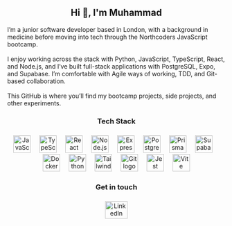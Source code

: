 <h2 align="center">Hi 👋, I'm Muhammad</h2>


<p align="left">
I’m a junior software developer based in London, with a background in medicine before moving into tech through the Northcoders JavaScript bootcamp.  
<br><br>
I enjoy working across the stack with Python, JavaScript, TypeScript, React, and Node.js, and I’ve built full-stack applications with PostgreSQL, Expo, and Supabase. I’m comfortable with Agile ways of working, TDD, and Git-based collaboration.  
<br><br>
This GitHub is where you’ll find my bootcamp projects, side projects, and other experiments.  
</p>

###

<h3 align="center">Tech Stack</h3>

###

<div align="center">
  <img src="https://skillicons.dev/icons?i=js" height="40" alt="JavaScript logo" />
  <img width="12" />
  <img src="https://skillicons.dev/icons?i=ts" height="40" alt="TypeScript logo" />
  <img width="12" />
  <img src="https://skillicons.dev/icons?i=react" height="40" alt="React logo" />
  <img width="12" />
  <img src="https://skillicons.dev/icons?i=nodejs" height="40" alt="Node.js logo" />
  <img width="12" />
  <img src="https://skillicons.dev/icons?i=express" height="40" alt="Express logo" />
  <img width="12" />
  <img src="https://skillicons.dev/icons?i=postgres" height="40" alt="PostgreSQL logo" />
  <img width="12" />
  <img src="https://skillicons.dev/icons?i=prisma" height="40" alt="Prisma logo" />
  <img width="12" />
  <img src="https://skillicons.dev/icons?i=supabase" height="40" alt="Supabase logo" />
  <img width="12" />
  <img src="https://skillicons.dev/icons?i=docker" height="40" alt="Docker logo" />
  <img width="12" />
  <img src="https://skillicons.dev/icons?i=python" height="40" alt="Python logo" />
  <img width="12" />
  <img src="https://skillicons.dev/icons?i=tailwind" height="40" alt="TailwindCSS logo" />
  <img width="12" />
  <img src="https://skillicons.dev/icons?i=git" height="40" alt="Git logo" />
  <img width="12" />
  <img src="https://skillicons.dev/icons?i=jest" height="40" alt="Jest logo" />
  <img width="12" />
  <img src="https://skillicons.dev/icons?i=vite" height="40" alt="Vite logo" />
</div>

###

<h3 align="center">Get in touch</h3>

###

<div align="center">
  <a href="https://www.linkedin.com/in/m--sulaiman" target="_blank">
    <img src="https://raw.githubusercontent.com/maurodesouza/profile-readme-generator/master/src/assets/icons/social/linkedin/default.svg" width="52" height="40" alt="LinkedIn logo" />
  </a>
</div>
